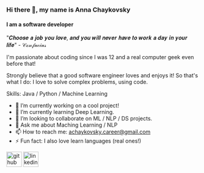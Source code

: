 
<!--
**achaykovsky/achaykovsky** is a ✨ _special_ ✨ repository because its `README.md` (this file) appears on your GitHub profile.

Here are some ideas to get you started:

- 🔭 I’m currently working on ...
- 🌱 I’m currently learning ...
- 👯 I’m looking to collaborate on ...
- 🤔 I’m looking for help with ...
- 💬 Ask me about ...
- 📫 How to reach me: ...
- 😄 Pronouns: ...
- ⚡ Fun fact: ...
-->

### Hi there 👋, my name is Anna Chaykovsky
#### I am a software developer


"𝑪𝒉𝒐𝒐𝒔𝒆 𝒂 𝒋𝒐𝒃 𝒚𝒐𝒖 𝒍𝒐𝒗𝒆, 𝒂𝒏𝒅 𝒚𝒐𝒖 𝒘𝒊𝒍𝒍 𝒏𝒆𝒗𝒆𝒓 𝒉𝒂𝒗𝒆 𝒕𝒐 𝒘𝒐𝒓𝒌 𝒂 𝒅𝒂𝒚 𝒊𝒏 𝒚𝒐𝒖𝒓 𝒍𝒊𝒇𝒆" - 𝒞ℴ𝓃𝒻𝓊𝒸𝒾𝓊𝓈

I'm passionate about coding since I was 12 and a real computer geek even before that!

Strongly believe that a good software engineer loves and enjoys it!
So that's what I do: I love to solve complex problems, using code.

Skills: Java / Python / Machine Learning

- 🔭 I’m currently working on a cool project! 
- 🌱 I’m currently learning Deep Learning. 
- 👯 I’m looking to collaborate on ML / NLP / DS projects.
- 💬 Ask me about Maching Learning / NLP 
- 📫 How to reach me: 	achaykovsky.career@gmail.com 
- ⚡ Fun fact: I also love learn languages (real ones!) 


[<img src='https://cdn.jsdelivr.net/npm/simple-icons@3.0.1/icons/github.svg' alt='github' height='40'>](https://github.com/https://github.com/achaykovsky)  [<img src='https://cdn.jsdelivr.net/npm/simple-icons@3.0.1/icons/linkedin.svg' alt='linkedin' height='40'>](https://www.linkedin.com/in/https://www.linkedin.com/in/anna-chaykovsky/)  



